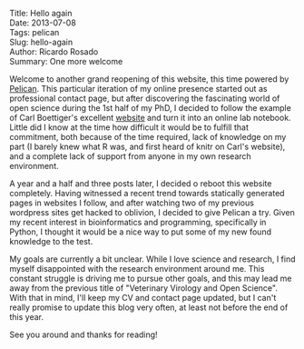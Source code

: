 Title: Hello again  
Date: 2013-07-08  
Tags: pelican  
Slug: hello-again  
Author: Ricardo Rosado  
Summary: One more welcome  

Welcome to another grand reopening of this website, this time powered by
[Pelican](http://blog.getpelican.com).  This particular iteration of my online
presence started out as professional contact page, but after discovering the
fascinating world of open science during the 1st half of my PhD, I decided to
follow the example of Carl Boettiger's excellent
[website](http://carlboettiger.info/) and turn it into an online lab
notebook. Little did I know at the time how difficult it would be to fulfill
that commitment, both because of the time required, lack of knowledge on my part
(I barely knew what R was, and first heard of knitr on Carl's website), and a
complete lack of support from anyone in my own research environment.  

A year and a half and three posts later, I decided o reboot this website
completely. Having witnessed a recent trend towards statically generated pages
in websites I follow, and after watching two of my previous wordpress sites get
hacked to oblivion, I decided to give Pelican a try. Given my recent interest in
bioinformatics and programming, specifically in Python, I thought it would be a
nice way to put some of my new found knowledge to the test.

My goals are currently a bit unclear. While I love science and research, I find
myself disappointed with the research environment around me. This constant
struggle is driving me to pursue other goals, and this may lead me away from the
previous title of "Veterinary Virology and Open Science". With that in mind,
I'll keep my CV and contact page updated, but I can't really promise to update
this blog very often, at least not before the end of this year.

See you around and thanks for reading!
